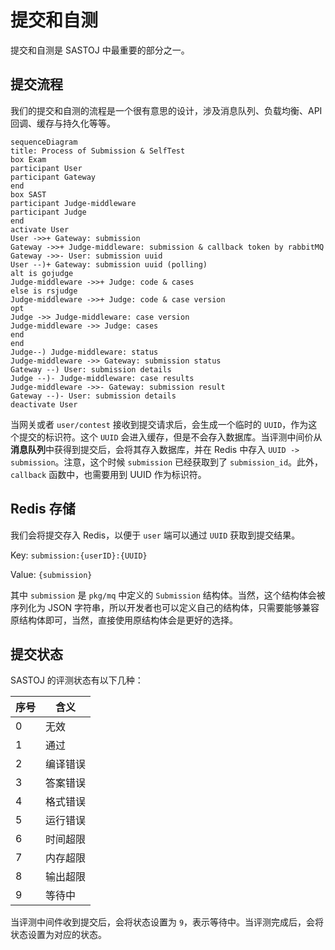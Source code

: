 # 提交和自测

提交和自测是 SASTOJ 中最重要的部分之一。

## 提交流程

我们的提交和自测的流程是一个很有意思的设计，涉及消息队列、负载均衡、API 回调、缓存与持久化等等。

```mermaid
sequenceDiagram
title: Process of Submission & SelfTest
box Exam
participant User
participant Gateway
end
box SAST
participant Judge-middleware
participant Judge
end
activate User
User ->>+ Gateway: submission
Gateway ->>+ Judge-middleware: submission & callback token by rabbitMQ
Gateway ->>- User: submission uuid
User --)+ Gateway: submission uuid (polling)
alt is gojudge
Judge-middleware ->>+ Judge: code & cases
else is rsjudge
Judge-middleware ->>+ Judge: code & case version
opt
Judge ->> Judge-middleware: case version
Judge-middleware ->> Judge: cases
end
end
Judge--) Judge-middleware: status
Judge-middleware ->> Gateway: submission status
Gateway --) User: submission details
Judge --)- Judge-middleware: case results
Judge-middleware ->>- Gateway: submission result
Gateway --)- User: submission details
deactivate User
```

当网关或者 `user/contest` 接收到提交请求后，会生成一个临时的 `UUID`，作为这个提交的标识符。这个 `UUID` 会进入缓存，但是不会存入数据库。当评测中间价从**消息队列**中获得到提交后，会将其存入数据库，并在 Redis 中存入 `UUID -> submission`。注意，这个时候 `submission` 已经获取到了 `submission_id`。此外，`callback` 函数中，也需要用到 UUID 作为标识符。

## Redis 存储

我们会将提交存入 Redis，以便于 `user` 端可以通过 `UUID` 获取到提交结果。

Key: `submission:{userID}:{UUID}`

Value: `{submission}`

其中 `submission` 是 `pkg/mq` 中定义的 `Submission` 结构体。当然，这个结构体会被序列化为 JSON 字符串，所以开发者也可以定义自己的结构体，只需要能够兼容原结构体即可，当然，直接使用原结构体会是更好的选择。

## 提交状态

SASTOJ 的评测状态有以下几种：

|序号|含义|
|---|---|
|0|无效|
|1|通过|
|2|编译错误|
|3|答案错误|
|4|格式错误|
|5|运行错误|
|6|时间超限|
|7|内存超限|
|8|输出超限|
|9|等待中|

当评测中间件收到提交后，会将状态设置为 `9`，表示等待中。当评测完成后，会将状态设置为对应的状态。
